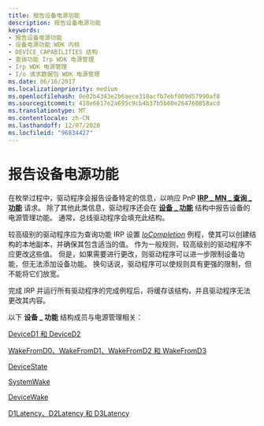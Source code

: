 ```yaml
---
title: 报告设备电源功能
description: 报告设备电源功能
keywords:
- 报告设备电源功能
- 设备电源功能 WDK 内核
- DEVICE_CAPABILITIES 结构
- 查询功能 Irp WDK 电源管理
- Irp WDK 电源管理
- I/o 请求数据包 WDK 电源管理
ms.date: 06/16/2017
ms.localizationpriority: medium
ms.openlocfilehash: 0e02b4343e2b6aece318acfb7ebf009d57990af8
ms.sourcegitcommit: 418e6617e2a695c9cb4b37b5b60e264760858acd
ms.translationtype: MT
ms.contentlocale: zh-CN
ms.lasthandoff: 12/07/2020
ms.locfileid: "96834427"
---
```

# <a name="reporting-device-power-capabilities"></a>报告设备电源功能





在枚举过程中，驱动程序会报告设备特定的信息，以响应 PnP [**IRP \_ MN \_ 查询 \_ 功能**](./irp-mn-query-capabilities.md) 请求。 除了其他此类信息，驱动程序还会在 [**设备 \_ 功能**](/windows-hardware/drivers/ddi/wdm/ns-wdm-_device_capabilities) 结构中报告设备的电源管理功能。 通常，总线驱动程序会填充此结构。

较高级别的驱动程序应为查询功能 IRP 设置 [*IoCompletion*](/windows-hardware/drivers/ddi/wdm/nc-wdm-io_completion_routine) 例程，使其可以创建结构的本地副本，并确保其包含适当的值。 作为一般规则，较高级别的驱动程序不应更改这些值。 但是，如果需要进行更改，则驱动程序可以进一步限制设备功能，但无法添加设备功能。 换句话说，驱动程序可以使规则具有更强的限制，但不能将它们放宽。

完成 IRP 并运行所有驱动程序的完成例程后，将缓存该结构，并且驱动程序无法更改其内容。

以下 **设备 \_ 功能** 结构成员与电源管理相关：

[DeviceD1 和 DeviceD2](deviced1-and-deviced2.md)

[WakeFromD0、WakeFromD1、WakeFromD2 和 WakeFromD3](wakefromd0--wakefromd1--wakefromd2--and-wakefromd3.md)

[DeviceState](devicestate.md)

[SystemWake](systemwake.md)

[DeviceWake](devicewake.md)

[D1Latency、D2Latency 和 D3Latency](d1latency--d2latency--and-d3latency.md)

 

